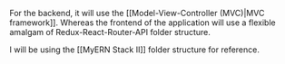 For the backend, it will use the [[Model-View-Controller (MVC)|MVC framework]]. Whereas the frontend of the application will use a flexible amalgam of Redux-React-Router-API folder structure.

I will be using the [[MyERN Stack II]] folder structure for reference.

